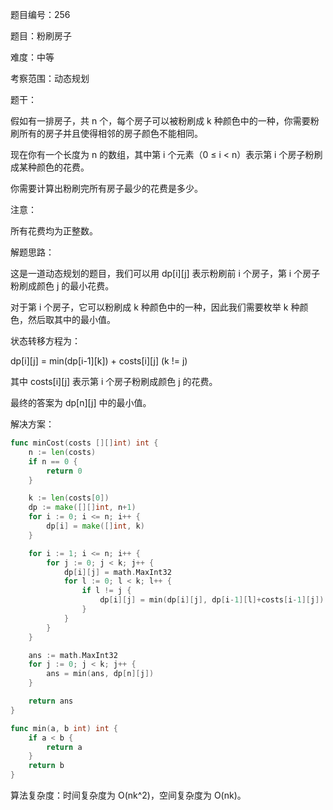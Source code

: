 题目编号：256

题目：粉刷房子

难度：中等

考察范围：动态规划

题干：

假如有一排房子，共 n 个，每个房子可以被粉刷成 k 种颜色中的一种，你需要粉刷所有的房子并且使得相邻的房子颜色不能相同。

现在你有一个长度为 n 的数组，其中第 i 个元素（0 ≤ i < n）表示第 i 个房子粉刷成某种颜色的花费。

你需要计算出粉刷完所有房子最少的花费是多少。

注意：

所有花费均为正整数。

解题思路：

这是一道动态规划的题目，我们可以用 dp[i][j] 表示粉刷前 i 个房子，第 i 个房子粉刷成颜色 j 的最小花费。

对于第 i 个房子，它可以粉刷成 k 种颜色中的一种，因此我们需要枚举 k 种颜色，然后取其中的最小值。

状态转移方程为：

dp[i][j] = min(dp[i-1][k]) + costs[i][j] (k != j)

其中 costs[i][j] 表示第 i 个房子粉刷成颜色 j 的花费。

最终的答案为 dp[n][j] 中的最小值。

解决方案：

```go
func minCost(costs [][]int) int {
    n := len(costs)
    if n == 0 {
        return 0
    }

    k := len(costs[0])
    dp := make([][]int, n+1)
    for i := 0; i <= n; i++ {
        dp[i] = make([]int, k)
    }

    for i := 1; i <= n; i++ {
        for j := 0; j < k; j++ {
            dp[i][j] = math.MaxInt32
            for l := 0; l < k; l++ {
                if l != j {
                    dp[i][j] = min(dp[i][j], dp[i-1][l]+costs[i-1][j])
                }
            }
        }
    }

    ans := math.MaxInt32
    for j := 0; j < k; j++ {
        ans = min(ans, dp[n][j])
    }

    return ans
}

func min(a, b int) int {
    if a < b {
        return a
    }
    return b
}
```

算法复杂度：时间复杂度为 O(nk^2)，空间复杂度为 O(nk)。